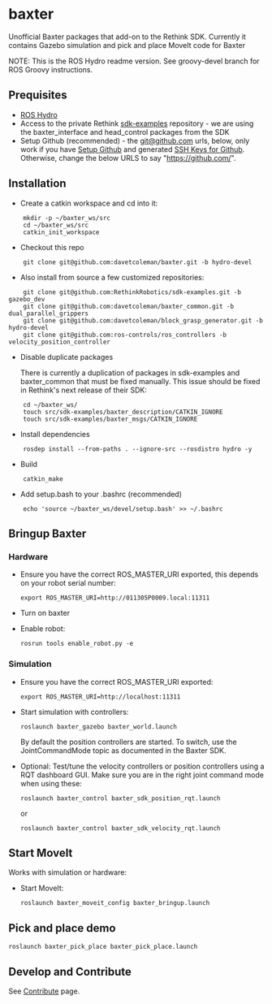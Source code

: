 baxter
======

Unofficial Baxter packages that add-on to the Rethink SDK. Currently it contains Gazebo simulation and pick and place MoveIt code for Baxter

NOTE: This is the ROS Hydro readme version. See groovy-devel branch for ROS Groovy instructions.

## Prequisites

 * [ROS Hydro](http://wiki.ros.org/ROS/Installation)
 * Access to the private Rethink [sdk-examples](https://github.com/RethinkRobotics/sdk-examples) repository - we are using the baxter_interface and head_control packages from the SDK
 * Setup Github (recommended) - the git@github.com urls, below, only work if you have [Setup Github](https://help.github.com/articles/set-up-git) and generated [SSH Keys for Github](https://help.github.com/articles/generating-ssh-keys). Otherwise, change the below URLS to say "https://github.com/".

## Installation

* Create a catkin workspace and cd into it:

```
    mkdir -p ~/baxter_ws/src
    cd ~/baxter_ws/src
    catkin_init_workspace
```

* Checkout this repo

```
    git clone git@github.com:davetcoleman/baxter.git -b hydro-devel
```

* Also install from source a few customized repositories:

```
    git clone git@github.com:RethinkRobotics/sdk-examples.git -b gazebo_dev
    git clone git@github.com:davetcoleman/baxter_common.git -b dual_parallel_grippers
    git clone git@github.com:davetcoleman/block_grasp_generator.git -b hydro-devel
    git clone git@github.com:ros-controls/ros_controllers -b velocity_position_controller
```

* Disable duplicate packages

    There is currently a duplication of packages in sdk-examples and baxter_common that must be fixed manually. This issue should be fixed in Rethink's next release of their SDK:

```
    cd ~/baxter_ws/
    touch src/sdk-examples/baxter_description/CATKIN_IGNORE
    touch src/sdk-examples/baxter_msgs/CATKIN_IGNORE
```

* Install dependencies

```
    rosdep install --from-paths . --ignore-src --rosdistro hydro -y
```

* Build

```
    catkin_make
```

* Add setup.bash to your .bashrc (recommended)

```
    echo 'source ~/baxter_ws/devel/setup.bash' >> ~/.bashrc
```

## Bringup Baxter

### Hardware

 * Ensure you have the correct ROS_MASTER_URI exported, this depends on your robot serial number:
   ```
   export ROS_MASTER_URI=http://011305P0009.local:11311
   ```

 * Turn on baxter

 * Enable robot:
   ```
   rosrun tools enable_robot.py -e
   ```

### Simulation 

 * Ensure you have the correct ROS_MASTER_URI exported:
   ```
   export ROS_MASTER_URI=http://localhost:11311
   ```

 * Start simulation with controllers:
   ```
   roslaunch baxter_gazebo baxter_world.launch
   ```
   By default the position controllers are started. To switch, use the JointCommandMode topic as documented in the Baxter SDK.

 * Optional: Test/tune the velocity controllers or position controllers using a RQT dashboard GUI. Make sure you are in the right joint command mode when using these:

   ```
   roslaunch baxter_control baxter_sdk_position_rqt.launch
   ```
   or
   ```
   roslaunch baxter_control baxter_sdk_velocity_rqt.launch 
   ```

## Start MoveIt

Works with simulation or hardware:

 * Start MoveIt:

   ```
   roslaunch baxter_moveit_config baxter_bringup.launch
   ```

## Pick and place demo

   ```
   roslaunch baxter_pick_place baxter_pick_place.launch
   ```

## Develop and Contribute

See [Contribute](https://github.com/osrf/baxter/blob/master/CONTRIBUTING.md) page.
